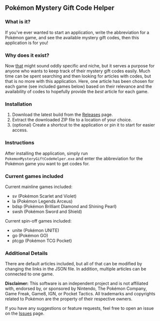 ## Pokémon Mystery Gift Code Helper

### What is it?
If you've ever wanted to start an application, write the abbreviation for a Pokémon game, and see the available mystery gift codes, then this application is for you!

### Why does it exist?
Now [that](#what-is-it) might sound oddly specific and niche, but it serves a purpose for anyone who wants to keep track of their mystery gift codes easily. Much time can be spent searching and then looking for articles with codes, but that is no more with this application. Here, one article has been chosen for each game (see included games below) based on their relevance and the availability of codes to hopefully provide the *best* article for each game.

### Installation
1. Download the latest build from the [Releases](https://github.com/Caramajau/pokemon-mystery-gift-code-helper/releases) page.
2. Extract the downloaded ZIP file to a location of your choice.
3. (optional) Create a shortcut to the application or pin it to start for easier access.

### Instructions
After installing the application, simply run `PokemonMysteryGiftCodeHelper.exe` and enter the abbreviation for the Pokémon game you want to get codes for.

### Current games included
Current mainline games included: 
- sv (Pokémon Scarlet and Violet)
- la (Pokémon Legends Arceus)
- bdsp (Pokémon Brilliant Diamond and Shining Pearl)
- swsh (Pokémon Sword and Shield)

Current spin-off games included:
- unite (Pokémon UNITE)
- go (Pokémon GO)
- ptcgp (Pokémon TCG Pocket)

### Additional Details
There are default articles included, but all of that can be modified by changing the links in the JSON file. In addition, multiple articles can be connected to one game.

**Disclaimer:** This software is an independent project and is not affiliated with, endorsed by, or sponsored by Nintendo, The Pokémon Company, Game Freak, Game8, IGN, or Pocket Tactics. All trademarks and copyrights related to Pokémon are the property of their respective owners.

If you have any suggestions or feature requests, feel free to open an issue on the [Issues](https://github.com/Caramajau/pokemon-mystery-gift-code-helper/issues) page.
